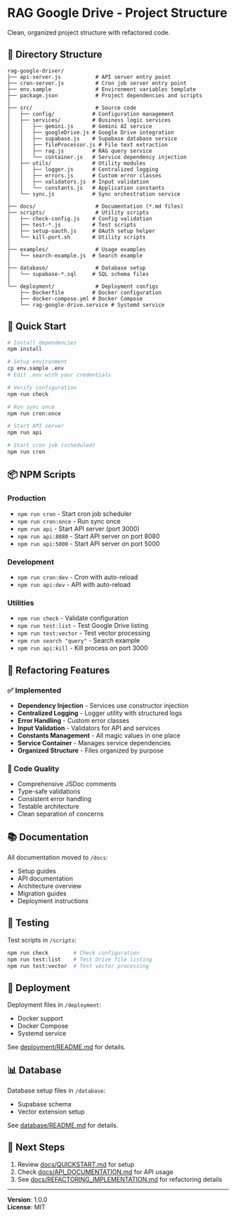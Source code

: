 # RAG Google Drive - Project Structure

Clean, organized project structure with refactored code.

## 📁 Directory Structure

```
rag-google-driver/
├── api-server.js           # API server entry point
├── cron-server.js          # Cron job server entry point
├── env.sample              # Environment variables template
├── package.json            # Project dependencies and scripts
│
├── src/                    # Source code
│   ├── config/            # Configuration management
│   ├── services/          # Business logic services
│   │   ├── gemini.js      # Gemini AI service
│   │   ├── googleDrive.js # Google Drive integration
│   │   ├── supabase.js    # Supabase database service
│   │   ├── fileProcessor.js # File text extraction
│   │   ├── rag.js         # RAG query service
│   │   └── container.js   # Service dependency injection
│   ├── utils/             # Utility modules
│   │   ├── logger.js      # Centralized logging
│   │   ├── errors.js      # Custom error classes
│   │   ├── validators.js  # Input validation
│   │   └── constants.js   # Application constants
│   └── sync.js            # Sync orchestration service
│
├── docs/                   # Documentation (*.md files)
├── scripts/                # Utility scripts
│   ├── check-config.js    # Config validation
│   ├── test-*.js          # Test scripts
│   ├── setup-oauth.js     # OAuth setup helper
│   └── kill-port.sh       # Utility scripts
│
├── examples/               # Usage examples
│   └── search-example.js  # Search example
│
├── database/               # Database setup
│   └── supabase-*.sql     # SQL schema files
│
└── deployment/             # Deployment configs
    ├── Dockerfile         # Docker configuration
    ├── docker-compose.yml # Docker Compose
    └── rag-google-drive.service # Systemd service

```

## 🚀 Quick Start

```bash
# Install dependencies
npm install

# Setup environment
cp env.sample .env
# Edit .env with your credentials

# Verify configuration
npm run check

# Run sync once
npm run cron:once

# Start API server
npm run api

# Start cron job (scheduled)
npm run cron
```

## 📦 NPM Scripts

### Production
- `npm run cron` - Start cron job scheduler
- `npm run cron:once` - Run sync once
- `npm run api` - Start API server (port 3000)
- `npm run api:8080` - Start API server on port 8080
- `npm run api:5000` - Start API server on port 5000

### Development
- `npm run cron:dev` - Cron with auto-reload
- `npm run api:dev` - API with auto-reload

### Utilities
- `npm run check` - Validate configuration
- `npm run test:list` - Test Google Drive listing
- `npm run test:vector` - Test vector processing
- `npm run search "query"` - Search example
- `npm run api:kill` - Kill process on port 3000

## 🔧 Refactoring Features

### ✅ Implemented
- **Dependency Injection** - Services use constructor injection
- **Centralized Logging** - Logger utility with structured logs
- **Error Handling** - Custom error classes
- **Input Validation** - Validators for API and services
- **Constants Management** - All magic values in one place
- **Service Container** - Manages service dependencies
- **Organized Structure** - Files organized by purpose

### 📝 Code Quality
- Comprehensive JSDoc comments
- Type-safe validations
- Consistent error handling
- Testable architecture
- Clean separation of concerns

## 📚 Documentation

All documentation moved to `/docs`:
- Setup guides
- API documentation
- Architecture overview
- Migration guides
- Deployment instructions

## 🧪 Testing

Test scripts in `/scripts`:
```bash
npm run check        # Check configuration
npm run test:list    # Test Drive file listing
npm run test:vector  # Test vector processing
```

## 🐳 Deployment

Deployment files in `/deployment`:
- Docker support
- Docker Compose
- Systemd service

See [deployment/README.md](deployment/README.md) for details.

## 📊 Database

Database setup files in `/database`:
- Supabase schema
- Vector extension setup

See [database/README.md](database/README.md) for details.

## 🎯 Next Steps

1. Review [docs/QUICKSTART.md](docs/QUICKSTART.md) for setup
2. Check [docs/API_DOCUMENTATION.md](docs/API_DOCUMENTATION.md) for API usage
3. See [docs/REFACTORING_IMPLEMENTATION.md](docs/REFACTORING_IMPLEMENTATION.md) for refactoring details

---

**Version**: 1.0.0  
**License**: MIT
